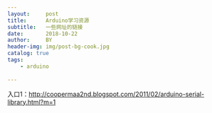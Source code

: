 ```yaml
---
layout:     post
title:      Arduino学习资源
subtitle:   一些网址的链接
date:       2018-10-22
author:     BY
header-img: img/post-bg-cook.jpg
catalog: true
tags:
    - arduino
    
---
```


入口1：<http://coopermaa2nd.blogspot.com/2011/02/arduino-serial-library.html?m=1>